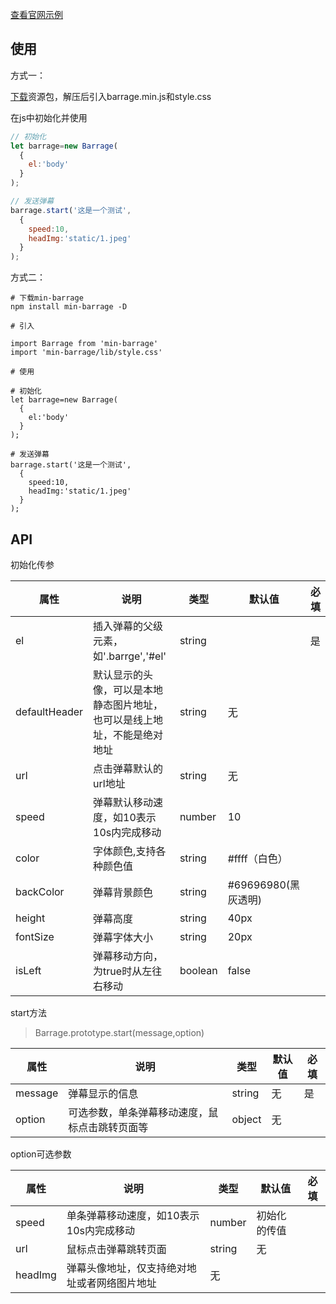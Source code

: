 

[查看官网示例](http//JSShou.cn/document/弹幕插件示例.html)


## 使用

方式一：

[下载](https://raw.githubusercontent.com/xuzhongpeng/min-barrage/master/example.zip)资源包，解压后引入barrage.min.js和style.css

在js中初始化并使用
```js
// 初始化
let barrage=new Barrage(
  {
    el:'body'
  }
);

// 发送弹幕
barrage.start('这是一个测试',
  {
    speed:10,
    headImg:'static/1.jpeg'
  }
);
```

方式二：

```
# 下载min-barrage
npm install min-barrage -D

# 引入

import Barrage from 'min-barrage'
import 'min-barrage/lib/style.css'

# 使用

# 初始化
let barrage=new Barrage(
  {
    el:'body'
  }
);

# 发送弹幕
barrage.start('这是一个测试',
  {
    speed:10,
    headImg:'static/1.jpeg'
  }
);
```

## API

初始化传参

属性 | 说明 | 类型 | 默认值 | 必填
---|---|---|---|---
el | 插入弹幕的父级元素，如'.barrge','#el' | string |  |是
defaultHeader | 默认显示的头像，可以是本地静态图片地址，也可以是线上地址，不能是绝对地址 | string | 无
url | 点击弹幕默认的url地址 | string | 无
speed | 弹幕默认移动速度，如10表示10s内完成移动 | number | 10
color | 字体颜色,支持各种颜色值 | string | #ffff（白色）
backColor | 弹幕背景颜色 | string | #69696980(黑灰透明)
height | 弹幕高度 | string | 40px
fontSize | 弹幕字体大小 | string | 20px
isLeft | 弹幕移动方向，为true时从左往右移动 | boolean | false 

start方法
> Barrage.prototype.start(message,option)

属性 | 说明 | 类型 | 默认值 | 必填
---|---|---|---|---
message | 弹幕显示的信息 | string | 无 | 是
option | 可选参数，单条弹幕移动速度，鼠标点击跳转页面等 | object | 无

option可选参数

属性 | 说明 | 类型 | 默认值 | 必填
---|---|---|---|---
speed | 单条弹幕移动速度，如10表示10s内完成移动 | number | 初始化的传值
url | 鼠标点击弹幕跳转页面 | string | 无
headImg | 弹幕头像地址，仅支持绝对地址或者网络图片地址 | 无 
